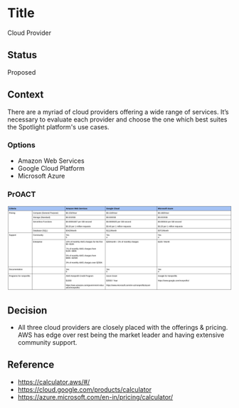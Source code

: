 # Title

Cloud Provider

## Status

Proposed

## Context

There are a myriad of cloud providers offering a wide range of services. It’s necessary to evaluate each provider and choose the one which best suites the Spotlight platform's use cases.

### Options

- Amazon Web Services
- Google Cloud Platform
- Microsoft Azure

### PrOACT

![Image](../images/cloud-pricing-comparision.png)

## Decision

- All three cloud providers are closely placed with the offerings & pricing. AWS has edge over rest being the market leader and having extensive community support.

## Reference

- https://calculator.aws/#/
- https://cloud.google.com/products/calculator
- https://azure.microsoft.com/en-in/pricing/calculator/
